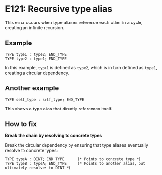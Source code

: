 # E121: Recursive type alias

This error occurs when type aliases reference each other in a cycle, creating an infinite recursion.

## Example

```st
TYPE type1 : type2; END_TYPE
TYPE type2 : type1; END_TYPE
```

In this example, `type1` is defined as `type2`, which is in turn defined as `type1`, creating a circular dependency.

## Another example

```st
TYPE self_type : self_type; END_TYPE
```

This shows a type alias that directly references itself.

## How to fix

**Break the chain by resolving to concrete types**

Break the circular dependency by ensuring that type aliases eventually resolve to concrete types:

```st
TYPE typeA : DINT; END_TYPE      (* Points to concrete type *)
TYPE typeB : typeA; END_TYPE     (* Points to another alias, but ultimately resolves to DINT *)
```
